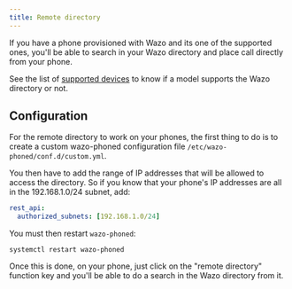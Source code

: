 ```yaml
---
title: Remote directory
---
```


If you have a phone provisioned with Wazo and its one of the supported ones, you'll be able to
search in your Wazo directory and place call directly from your phone.

See the list of [supported devices](/uc-doc/ecosystem/supported_devices) to know if a model supports
the Wazo directory or not.

## Configuration

For the remote directory to work on your phones, the first thing to do is to create a custom
wazo-phoned configuration file `/etc/wazo-phoned/conf.d/custom.yml`.

You then have to add the range of IP addresses that will be allowed to access the directory. So if
you know that your phone's IP addresses are all in the 192.168.1.0/24 subnet, add:

```yaml
rest_api:
  authorized_subnets: [192.168.1.0/24]
```

You must then restart `wazo-phoned`:

```shell
systemctl restart wazo-phoned
```

Once this is done, on your phone, just click on the "remote directory" function key and you'll be
able to do a search in the Wazo directory from it.
